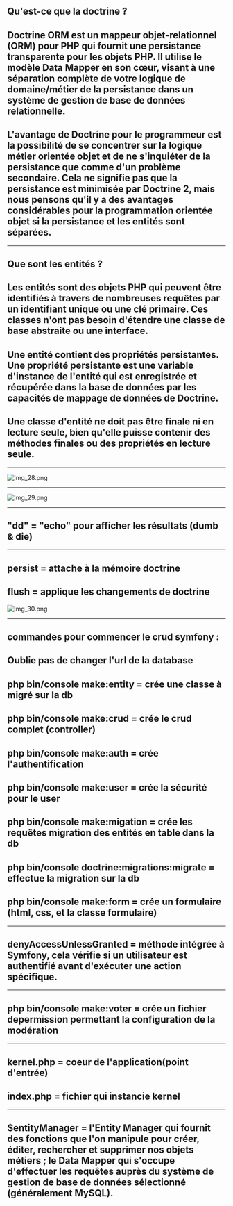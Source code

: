 Qu'est-ce que la doctrine ?
-
Doctrine ORM est un mappeur objet-relationnel (ORM) pour PHP qui fournit une persistance transparente pour les objets PHP. Il utilise le modèle Data Mapper en son cœur, visant à une séparation complète de votre logique de domaine/métier de la persistance dans un système de gestion de base de données relationnelle.
-
L'avantage de Doctrine pour le programmeur est la possibilité de se concentrer sur la logique métier orientée objet et de ne s'inquiéter de la persistance que comme d'un problème secondaire. Cela ne signifie pas que la persistance est minimisée par Doctrine 2, mais nous pensons qu'il y a des avantages considérables pour la programmation orientée objet si la persistance et les entités sont séparées.
-
------------------------
Que sont les entités ?
-
Les entités sont des objets PHP qui peuvent être identifiés à travers de nombreuses requêtes par un identifiant unique ou une clé primaire. Ces classes n'ont pas besoin d'étendre une classe de base abstraite ou une interface.
-
Une entité contient des propriétés persistantes. Une propriété persistante est une variable d'instance de l'entité qui est enregistrée et récupérée dans la base de données par les capacités de mappage de données de Doctrine.
-
Une classe d'entité ne doit pas être finale ni en lecture seule, bien qu'elle puisse contenir des méthodes finales ou des propriétés en lecture seule.
-

-----------

![img_28.png](images/img_28.png)

-------
![img_29.png](images/img_29.png)

---------------

"dd" = "echo" pour afficher les résultats (dumb & die)
-
-----------------

persist = attache à la mémoire doctrine
-
flush = applique les changements de doctrine
-
![img_30.png](../MD/img_30.png)

------------

commandes pour commencer le crud symfony :
-
Oublie pas de changer l'url de la database
-

php bin/console make:entity = crée une classe à migré sur la db
-
php bin/console make:crud = crée le crud complet (controller)
-
php bin/console make:auth = crée l'authentification
-
php bin/console make:user = crée la sécurité pour le user
-
php bin/console make:migation = crée les requêtes migration des entités en table dans la db
-
php bin/console doctrine:migrations:migrate = effectue la migration sur la db
-
php bin/console make:form = crée un formulaire (html, css, et la classe formulaire)
-
--------------------
denyAccessUnlessGranted = méthode intégrée à Symfony, cela vérifie si un utilisateur est authentifié avant d'exécuter une action spécifique.
-
--------------
php bin/console make:voter = crée un fichier depermission permettant la configuration de la modération
-
------------------
kernel.php = coeur de l'application(point d'entrée)
-
index.php = fichier qui instancie kernel
-
--------------
$entityManager = l'Entity Manager qui fournit des fonctions que l'on manipule pour créer, éditer, rechercher et supprimer nos objets métiers ; le Data Mapper qui s'occupe d'effectuer les requêtes auprès du système de gestion de base de données sélectionné (généralement MySQL).
-




